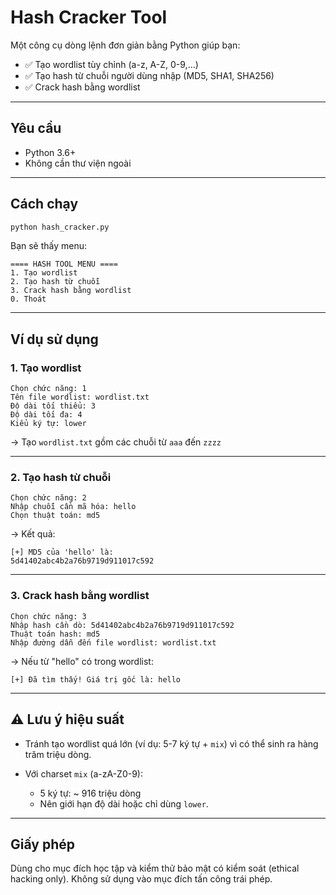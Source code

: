 
#  Hash Cracker Tool

Một công cụ dòng lệnh đơn giản bằng Python giúp bạn:

- ✅ Tạo wordlist tùy chỉnh (a-z, A-Z, 0-9,...)
- ✅ Tạo hash từ chuỗi người dùng nhập (MD5, SHA1, SHA256)
- ✅ Crack hash bằng wordlist

---

##  Yêu cầu

- Python 3.6+
- Không cần thư viện ngoài

---

##  Cách chạy

```bash
python hash_cracker.py
````

Bạn sẽ thấy menu:

```
==== HASH TOOL MENU ====
1. Tạo wordlist
2. Tạo hash từ chuỗi
3. Crack hash bằng wordlist
0. Thoát
```

---

##  Ví dụ sử dụng

### 1. Tạo wordlist

```
Chọn chức năng: 1
Tên file wordlist: wordlist.txt
Độ dài tối thiểu: 3
Độ dài tối đa: 4
Kiểu ký tự: lower
```

→ Tạo `wordlist.txt` gồm các chuỗi từ `aaa` đến `zzzz`

---

### 2. Tạo hash từ chuỗi

```
Chọn chức năng: 2
Nhập chuỗi cần mã hóa: hello
Chọn thuật toán: md5
```

→ Kết quả:

```
[+] MD5 của 'hello' là:
5d41402abc4b2a76b9719d911017c592
```

---

### 3. Crack hash bằng wordlist

```
Chọn chức năng: 3
Nhập hash cần dò: 5d41402abc4b2a76b9719d911017c592
Thuật toán hash: md5
Nhập đường dẫn đến file wordlist: wordlist.txt
```

→ Nếu từ "hello" có trong wordlist:

```
[+] Đã tìm thấy! Giá trị gốc là: hello
```

---

## ⚠️ Lưu ý hiệu suất

* Tránh tạo wordlist quá lớn (ví dụ: 5-7 ký tự + `mix`) vì có thể sinh ra hàng trăm triệu dòng.
* Với charset `mix` (a-zA-Z0-9):

  * 5 ký tự: \~ 916 triệu dòng
  * Nên giới hạn độ dài hoặc chỉ dùng `lower`.

---

##  Giấy phép

Dùng cho mục đích học tập và kiểm thử bảo mật có kiểm soát (ethical hacking only).
Không sử dụng vào mục đích tấn công trái phép.

